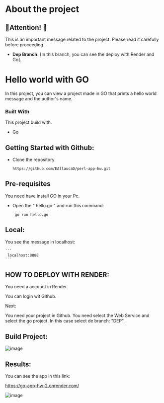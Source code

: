 # About the project

## **🚨Attention! 🚨**

This is an important message related to the project. Please read it carefully before proceeding.

- **Dep Branch:** [In this branch, you can see the deploy with Render and Go].



# Hello world with GO


In this project, you can view a project made in GO that prints a hello world message and the author's name.

### Built With

This project build with:
 * Go

## Getting Started with Github: 
* Clone the repository

    ```
    https://github.com/EAllaucaD/perl-app-hw.git
    ```


## Pre-requisites

You need have install GO in your Pc.


* Open the " hello.go " and run this command:

    ```
     go run hello.go
    ```

## Local: 
You see the message in localhost:

    ```
     localhost:8888
    ```
## HOW TO DEPLOY WITH RENDER:

You need a account in Render.

You can login wit Github.

Next:

You need your project in Github.
You need select the Web Service and select the go project. In this case select de branch: "DEP".


## Build Project:

![image](https://github.com/user-attachments/assets/e6edf896-f54d-4818-b81f-e31d9aca8ef7)

## Results:
You can see the app in this link:

https://go-app-hw-2.onrender.com/

![image](https://github.com/user-attachments/assets/140be267-5c5a-4180-a450-6ca99ac7aaee)